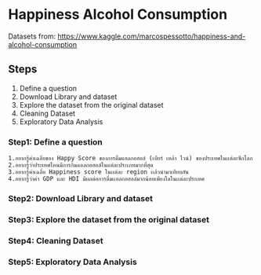 # Happiness Alcohol Consumption
Datasets from: https://www.kaggle.com/marcospessotto/happiness-and-alcohol-consumption

## Steps
1. Define a question
2. Download Library and dataset
3. Explore the dataset from the original dataset
4. Cleaning Dataset
5. Exploratory Data Analysis

### Step1: Define a question
```
1.อยากรู้ค่าเฉลี่ยของ Happy Score ของการดื่มแอลกอฮอล์ (เบียร์ เหล้า ไวน์) ของประเทศในเเต่ละซีกโลก
2.อยากรู้ว่าประเทศไหนมีการกินแอลกอฮอล์ในแต่ละประเภทมากที่สุด
3.อยากรู้ค่าเฉลี่ย Happiness score ในเเต่ละ region เเล้วนํามาเทียบกัน
4.อยากรู้ว่าค่า GDP และ HDI มีผลต่อการดื่มเเอลกอฮอล์มากน้อยเพียงใดในเเต่ละประเทศ
```

### Step2: Download Library and dataset

### Step3: Explore the dataset from the original dataset

### Step4: Cleaning Dataset

### Step5: Exploratory Data Analysis
